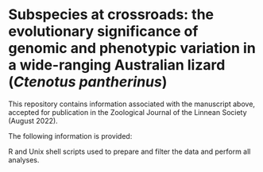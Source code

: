 #  Subspecies at crossroads: the evolutionary significance of genomic and phenotypic variation in a wide-ranging Australian lizard (_Ctenotus pantherinus_)

This repository contains information associated with the manuscript above, accepted for publication in the Zoological Journal of the Linnean Society (August 2022).

The following information is provided:

R and Unix shell scripts used to prepare and filter the data and perform all analyses.
